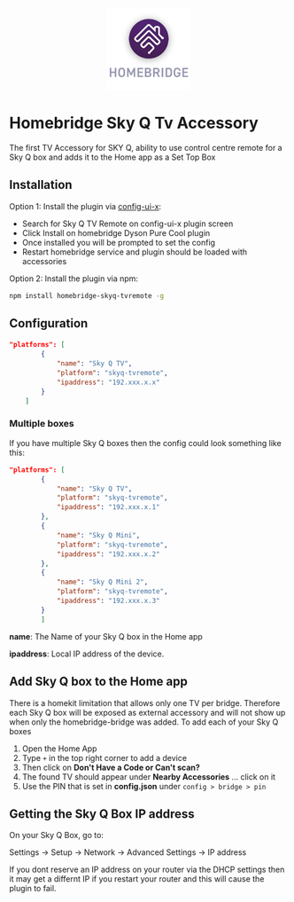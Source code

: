 
<p align="center">

<img src="https://github.com/homebridge/branding/raw/master/logos/homebridge-wordmark-logo-vertical.png" width="150">

</p>


# Homebridge Sky Q Tv Accessory

The first TV Accessory for SKY Q, ability to use control centre remote for a Sky Q box and adds it to the Home app as a Set Top Box

## Installation

Option 1: Install the plugin via [config-ui-x](https://github.com/oznu/homebridge-config-ui-x):
- Search for Sky Q TV Remote on config-ui-x plugin screen
- Click Install on homebridge Dyson Pure Cool plugin
- Once installed you will be prompted to set the config
- Restart homebridge service and plugin should be loaded with accessories

Option 2: Install the plugin via npm:

```bash
npm install homebridge-skyq-tvremote -g
```

## Configuration

```json
"platforms": [
        {
            "name": "Sky Q TV",
            "platform": "skyq-tvremote",
            "ipaddress": "192.xxx.x.x"
        }
    ]
```
### Multiple boxes

If you have multiple Sky Q boxes then the config could look something like this:

```json
"platforms": [
        {
            "name": "Sky Q TV",
            "platform": "skyq-tvremote",
            "ipaddress": "192.xxx.x.1"
        },
        {
            "name": "Sky Q Mini",
            "platform": "skyq-tvremote",
            "ipaddress": "192.xxx.x.2"
        },
        {
            "name": "Sky Q Mini 2",
            "platform": "skyq-tvremote",
            "ipaddress": "192.xxx.x.3"
        }
        ]
```        

**name**: The Name of your Sky Q box in the Home app

**ipaddress**: Local IP address of the device.

## Add Sky Q box to the Home app

There is a homekit limitation that allows only one TV per bridge. Therefore each Sky Q box will be exposed as external accessory and will not show up when only the homebridge-bridge was added. To add each of your Sky Q boxes

1. Open the Home App
2. Type `+` in the top right corner to add a device
3. Then click on **Don't Have a Code or Can't scan?**
4. The found TV should appear under **Nearby Accessories** ... click on it
5. Use the PIN that is set in **config.json** under `config > bridge > pin`

## Getting the Sky Q Box IP address

On your Sky Q Box, go to:

Settings -> Setup -> Network -> Advanced Settings -> IP address

If you dont reserve an IP address on your router via the DHCP settings then it may get a differnt IP if you restart your router and this will cause the plugin to fail.

